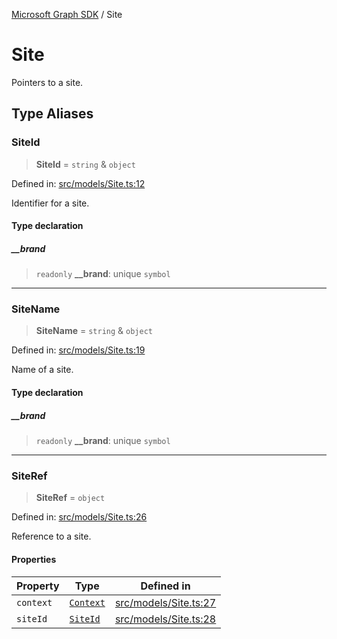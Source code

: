 [Microsoft Graph SDK](README.md) / Site

# Site

Pointers to a site.

## Type Aliases

### SiteId

> **SiteId** = `string` & `object`

Defined in: [src/models/Site.ts:12](https://github.com/Future-Secure-AI/microsoft-graph/blob/main/src/models/Site.ts#L12)

Identifier for a site.

#### Type declaration

##### \_\_brand

> `readonly` **\_\_brand**: unique `symbol`

***

### SiteName

> **SiteName** = `string` & `object`

Defined in: [src/models/Site.ts:19](https://github.com/Future-Secure-AI/microsoft-graph/blob/main/src/models/Site.ts#L19)

Name of a site.

#### Type declaration

##### \_\_brand

> `readonly` **\_\_brand**: unique `symbol`

***

### SiteRef

> **SiteRef** = `object`

Defined in: [src/models/Site.ts:26](https://github.com/Future-Secure-AI/microsoft-graph/blob/main/src/models/Site.ts#L26)

Reference to a site.

#### Properties

| Property | Type | Defined in |
| ------ | ------ | ------ |
| <a id="context"></a> `context` | [`Context`](Context-1.md#context) | [src/models/Site.ts:27](https://github.com/Future-Secure-AI/microsoft-graph/blob/main/src/models/Site.ts#L27) |
| <a id="siteid-1"></a> `siteId` | [`SiteId`](#siteid) | [src/models/Site.ts:28](https://github.com/Future-Secure-AI/microsoft-graph/blob/main/src/models/Site.ts#L28) |
